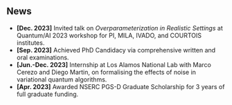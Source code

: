 ## News

- **[Dec. 2023]** Invited talk on *Overparameterization in Realistic Settings* at Quantum/AI 2023 workshop for PI, MILA, IVADO, and COURTOIS institutes.
- **[Sep. 2023]** Achieved PhD Candidacy via comprehensive written and oral examinations.
- **[Jun.-Dec. 2023]** Internship at Los Alamos National Lab with Marco Cerezo and Diego Martin, on formalising the effects of noise in variational quantum algorithms.
- **[Apr. 2023]** Awarded NSERC PGS-D Graduate Scholarship for 3 years of full graduate funding.
